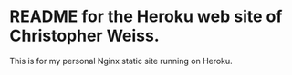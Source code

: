 # README for the Heroku web site of Christopher Weiss.

This is for my personal Nginx static site running on Heroku.
